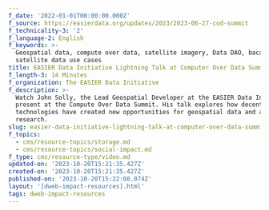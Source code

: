 ```yaml
---
f_date: '2022-01-01T00:00:00.000Z'
f_source: https://easierdata.org/updates/2023/2023-06-27-cod-summit
f_technicality-3: '2'
f_language-2: English
f_keywords: >-
  Geospatial data, compute over data, satellite imagery, Data DAO, bacalhau,
  satellite data use cases
title: EASIER Data Initiative Lightning Talk at Computer Over Data Summit
f_length-3: 14 Minutes
f_organization: The EASIER Data Initiative
f_description: >-
  Watch John Solly, the Lead Geospatial Developer at the EASIER Data Initiative,
  present at the Compute Over Data Summit. His talk explores how decentralized
  technologies have created new opportunities for geospatial data and associated
  research.
slug: easier-data-initiative-lightning-talk-at-computer-over-data-summit
f_topics:
  - cms/resource-topics/storage.md
  - cms/resource-topics/social-impact.md
f_type: cms/resource-type/video.md
updated-on: '2023-10-20T15:21:35.427Z'
created-on: '2023-10-20T15:21:35.427Z'
published-on: '2023-10-20T15:22:08.074Z'
layout: '[dweb-impact-resources].html'
tags: dweb-impact-resources
---
```



